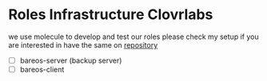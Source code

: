 # Roles Infrastructure Clovrlabs

we use molecule to develop and test our roles please check my setup if you are interested in have the same on [repository](https://github.com/Orpere/molecule-setup) 

- [ ] bareos-server (backup server)
- [ ] bareos-client
